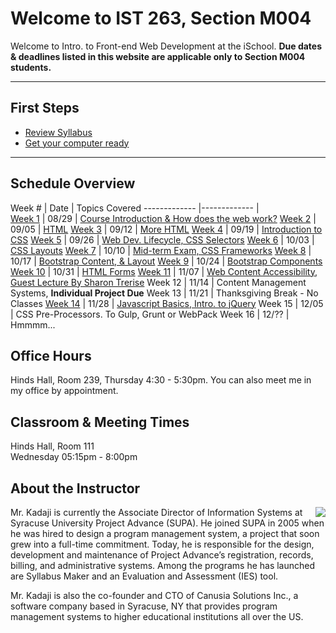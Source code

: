# Welcome to IST 263, Section M004
Welcome to Intro. to Front-end Web Development at the iSchool. **Due dates & deadlines listed in this website are applicable only to Section M004 students.**

---

## First Steps  ##


- [Review Syllabus](./syllabus)
- [Get your computer ready](./computer-setup)

---  

## Schedule Overview


 Week # | Date | Topics Covered 
 -------------  |-------------  |   
[Week 1](schedule/week01.md) | 08/29 | [Course Introduction & How does the web work?](schedule/week01.md)
[Week 2](schedule/week02.md) | 09/05 | [HTML](schedule/week02.md)
[Week 3](schedule/week03.md) | 09/12 | [More HTML](schedule/week03.md)
[Week 4](schedule/week04.md) | 09/19 | [Introduction to CSS](schedule/week04.md)
[Week 5](schedule/week05.md) | 09/26 | [Web Dev. Lifecycle, CSS Selectors](schedule/week05.md)
[Week 6](schedule/week06.md) | 10/03 | [CSS Layouts](schedule/week06.md)
[Week 7](schedule/week07.md) | 10/10 | [Mid-term Exam, CSS Frameworks](schedule/week07.md)
[Week 8](schedule/week08.md) | 10/17 | [Bootstrap Content, & Layout](schedule/week08.md)
[Week 9](schedule/week09.md) | 10/24 | [Bootstrap Components](schedule/week09.md)
[Week 10](schedule/week10.md) | 10/31 | [HTML Forms](schedule/week10.md)
[Week 11](schedule/week11.md) | 11/07 | [Web Content Accessibility, Guest Lecture By Sharon Trerise](schedule/week11.md)
Week 12 | 11/14 | Content Management Systems, **Individual Project Due**
Week 13 | 11/21 | Thanksgiving Break - No Classes
[Week 14](schedule/week14.md) | 11/28 | [Javascript Basics, Intro. to jQuery](schedule/week14.md)
Week 15 | 12/05 | CSS Pre-Processors. To Gulp, Grunt or WebPack
Week 16 | 12/?? | Hmmmm...


## Office Hours
Hinds Hall, Room 239, Thursday 4:30 - 5:30pm. You can also meet me in my office by appointment.



## Classroom & Meeting Times
Hinds Hall, Room 111   
Wednesday 05:15pm - 8:00pm

## About the Instructor

<p><img src="http://ist256.syr.edu/images/kadaji.jpg" align="right">Mr. Kadaji is currently the Associate Director of Information Systems at Syracuse University Project Advance (SUPA). He joined SUPA in 2005 when he was hired to design a program management system, a project that soon grew into a full-time commitment. Today, he is responsible for the design, development and maintenance of Project Advance’s registration, records, billing, and administrative systems. Among the programs he has launched are Syllabus Maker and an Evaluation and Assessment (IES) tool. </p>

Mr. Kadaji is also the co-founder and CTO of Canusia Solutions Inc., a software company based in Syracuse, NY that provides program management systems to higher educational institutions all over the US. 